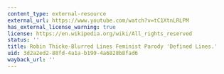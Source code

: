 ```yaml
---
content_type: external-resource
external_url: https://www.youtube.com/watch?v=tC1XtnLRLPM
has_external_license_warning: true
license: https://en.wikipedia.org/wiki/All_rights_reserved
status: ''
title: Robin Thicke-Blurred Lines Feminist Parody 'Defined Lines.'
uid: 3d2a2ed2-88fd-4a1a-b199-4a6828b8fad6
wayback_url: ''
---
```

